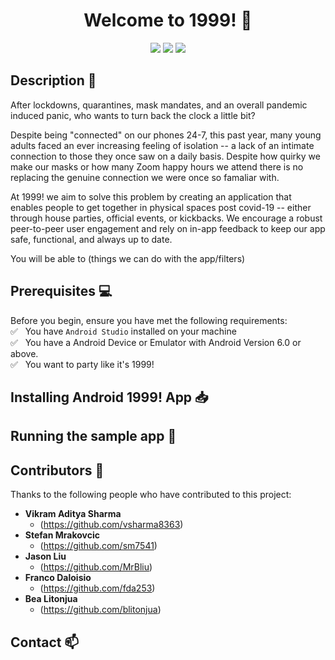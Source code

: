 <h1 align="center">Welcome to 1999! 👋</h1>

<p align="center">
  <img src="https://img.shields.io/badge/Language-Java-brightgreen" />
  <img src="https://img.shields.io/badge/Platform-Android-blue" />
  <img src="https://img.shields.io/badge/Contributers-5-red" />
</p>

## Description 📝

After lockdowns, quarantines, mask mandates, and an overall pandemic induced panic, who wants to turn back the clock a little bit?

Despite being "connected" on our phones 24-7, this past year, many young adults faced an ever increasing feeling of isolation -- a lack of an intimate connection to those they once saw on a daily basis. Despite how quirky we make our masks or how many Zoom happy hours we attend there is no replacing the genuine connection we were once so famaliar with.

At 1999! we aim to solve this problem by creating an application that enables people to get together in physical spaces post covid-19 -- either through house parties, official events, or kickbacks. We encourage a robust peer-to-peer user engagement and rely on in-app feedback to keep our app safe, functional, and always up to date. 

You will be able to (things we can do with the app/filters)

## Prerequisites 💻

Before you begin, ensure you have met the following requirements:<br/>
✅ &nbsp; You have `Android Studio` installed on your machine <br/>
✅ &nbsp; You have a Android Device or Emulator with Android Version 6.0 or above. <br/>
✅ &nbsp; You want to party like it's 1999! <br/>

## Installing Android 1999! App 📥

## Running the sample app 🚀

## Contributors 🤝 
Thanks to the following people who have contributed to this project:<br/>
* **Vikram Aditya Sharma**
  * (https://github.com/vsharma8363)<br/>
* **Stefan Mrakovcic**
  * (https://github.com/sm7541) <br/>
* **Jason Liu**
  * (https://github.com/MrBliu)<br/>
* **Franco Daloisio**
  * (https://github.com/fda253)<br/>
* **Bea Litonjua**
  * (https://github.com/blitonjua)<br/>

## Contact 📫
